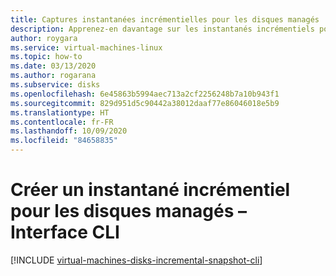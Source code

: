 ```yaml
---
title: Captures instantanées incrémentielles pour les disques managés
description: Apprenez-en davantage sur les instantanés incrémentiels pour les disques managés, notamment sur la manière de les créer à l’aide de l’interface CLI et d’Azure Resource Manager.
author: roygara
ms.service: virtual-machines-linux
ms.topic: how-to
ms.date: 03/13/2020
ms.author: rogarana
ms.subservice: disks
ms.openlocfilehash: 6e45863b5994aec713a2cf2256248b7a10b943f1
ms.sourcegitcommit: 829d951d5c90442a38012daaf77e86046018e5b9
ms.translationtype: HT
ms.contentlocale: fr-FR
ms.lasthandoff: 10/09/2020
ms.locfileid: "84658835"
---
```

# <a name="create-an-incremental-snapshot-for-managed-disks---cli"></a>Créer un instantané incrémentiel pour les disques managés – Interface CLI
[!INCLUDE [virtual-machines-disks-incremental-snapshot-cli](../../../includes/virtual-machines-disks-incremental-snapshot-cli.md)]
